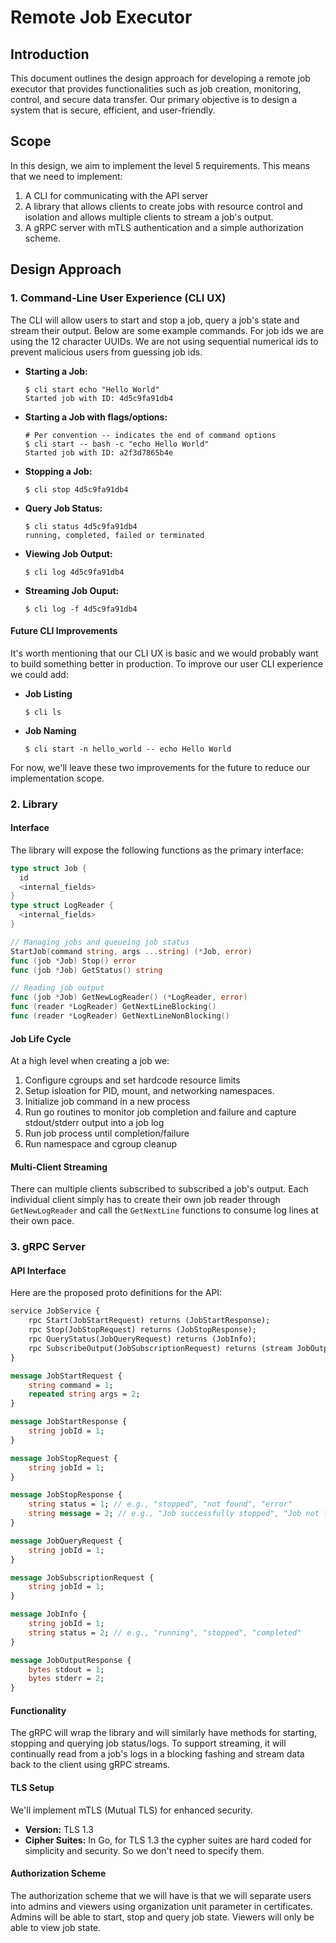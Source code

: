 
# Remote Job Executor

## **Introduction**
This document outlines the design approach for developing a remote job executor that provides functionalities such as job creation, monitoring, control, and secure data transfer. Our primary objective is to design a system that is secure, efficient, and user-friendly.

## **Scope**

In this design, we aim to implement the level 5 requirements. This means that we need to implement:

1. A CLI for communicating with the API server
2. A library that allows clients to create jobs with resource control and isolation and allows multiple clients to stream a job's output.
3. A gRPC server with mTLS authentication and a simple authorization scheme.   


## **Design Approach**

### **1. Command-Line User Experience (CLI UX)**

The CLI will allow users to start and stop a job, query a job's state and stream their output. Below are some example commands. For job ids we are using the 12 character UUIDs. We are not using sequential numerical ids to prevent malicious users from guessing job ids.   

* **Starting a Job:**  
  ```
  $ cli start echo "Hello World" 
  Started job with ID: 4d5c9fa91db4
  ```

* **Starting a Job with flags/options:**
  ```
  # Per convention -- indicates the end of command options
  $ cli start -- bash -c "echo Hello World"
  Started job with ID: a2f3d7865b4e
  ```

* **Stopping a Job:**  
  ```
  $ cli stop 4d5c9fa91db4
  ```

* **Query Job Status:**
  ```
  $ cli status 4d5c9fa91db4
  running, completed, failed or terminated 
  ```

* **Viewing Job Output:**  
  ```
  $ cli log 4d5c9fa91db4
  ```

* **Streaming Job Ouput:**
  ```
  $ cli log -f 4d5c9fa91db4
  ```

#### **Future CLI Improvements**

It's worth mentioning that our CLI UX is basic and we would probably want to build something better in production. To improve our user CLI experience we could add:

* **Job Listing**
  ```
  $ cli ls
  ```

* **Job Naming**
  ```
  $ cli start -n hello_world -- echo Hello World 
  ```

For now, we'll leave these two improvements for the future to reduce our implementation scope. 

### **2. Library**

#### **Interface**

The library will expose the following functions as the primary interface:

```go
type struct Job {
  id
  <internal_fields>
}
type struct LogReader {
  <internal_fields>
}

// Managing jobs and queueing job status
StartJob(command string, args ...string) (*Job, error)
func (job *Job) Stop() error
func (job *Job) GetStatus() string

// Reading job output
func (job *Job) GetNewLogReader() (*LogReader, error)
func (reader *LogReader) GetNextLineBlocking()
func (reader *LogReader) GetNextLineNonBlocking()
```
#### **Job Life Cycle**

At a high level when creating a job we:
1. Configure cgroups and set hardcode resource limits 
2. Setup isloation for PID, mount, and networking namespaces.
3. Initialize job command in a new process
4. Run go routines to monitor job completion and failure and capture stdout/stderr output into a job log
5. Run job process until completion/failure
6. Run namespace and cgroup cleanup 

#### **Multi-Client Streaming**

There can multiple clients subscribed to subscribed a job's output. Each individual client simply has to create their own job reader through `GetNewLogReader` and call the `GetNextLine` functions to consume log lines at their own pace. 

### **3. gRPC Server**

#### **API Interface**

Here are the proposed proto definitions for the API:

```proto
service JobService {
    rpc Start(JobStartRequest) returns (JobStartResponse);
    rpc Stop(JobStopRequest) returns (JobStopResponse);
    rpc QueryStatus(JobQueryRequest) returns (JobInfo);
    rpc SubscribeOutput(JobSubscriptionRequest) returns (stream JobOutputResponse); // Updated for streaming
}

message JobStartRequest {
    string command = 1;
    repeated string args = 2;
}

message JobStartResponse {
    string jobId = 1;
}

message JobStopRequest {
    string jobId = 1;
}

message JobStopResponse {
    string status = 1; // e.g., "stopped", "not found", "error"
    string message = 2; // e.g., "Job successfully stopped", "Job not found", etc.
}

message JobQueryRequest {
    string jobId = 1;
}

message JobSubscriptionRequest {
    string jobId = 1;
}

message JobInfo {
    string jobId = 1;
    string status = 2; // e.g., "running", "stopped", "completed"
}

message JobOutputResponse {
    bytes stdout = 1;
    bytes stderr = 2;
}
```

#### **Functionality**

The gRPC will wrap the library and will similarly have methods for starting, stopping and querying job status/logs. To support streaming, it will continually read from a job's logs in a blocking fashing and stream data back to the client using gRPC streams.  

#### **TLS Setup**
We'll implement mTLS (Mutual TLS) for enhanced security.
* **Version:** TLS 1.3
* **Cipher Suites:** In Go, for TLS 1.3 the cypher suites are hard coded for simplicity and security. So we don't need to specify them.

#### Authorization Scheme 

The authorization scheme that we will have is that we will separate users into admins and viewers using organization unit parameter in certificates. Admins will be able to start, stop and query job state. Viewers will only be able to view job state.

